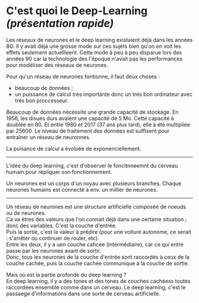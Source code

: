 # **C'est quoi le Deep-Learning** _(présentation rapide)_

Les réseaux de neurones et le deep learning existaient déjà dans les années 8O. Il y avait déjà une grosse mode sur ces sujets bien qu'on en voit les effets seulement actuellleent. Cette mode à peu à peu disparue lors des années 90 car la technologie des l'époque n'avait pas les performances pour modéliser des réseaux de neurones.   

Pour qu'un réseau de neurones fontionne, il faut deux choses :
* beaucoup de données ;
* un puissance de calcul trés importante donc un  trés bon ordinateur avec trés bon proccesseur.

Beaucoup de données nécéssite une grande capacité de stockage. En 1956, les disues durs avaient une capacité de 5 Mo. Cette capacité à doublée en 80. Et entre 1980 et 2017 (37 ans plus tard), elle à été multipliée par 25600. Le niveau de traitement des données est suffisent pour entraîner un réseau de neuronnes.  

La puisance de calcul a évoluée de exponenciellement.  

___
L'idée du deep learning, c'est d'observer le foncitnneemnt du cerveau humain pour répliquer son fonctionnement.  

Un neurones est un corps d'un noyau avec plusieurs branches. Chaque neurones humains est connecté à env. un millier de neurones.   

___
Un réseau de neurones est une structure artificielle composée de noeuds ou de neurones.  
Ca va êtres des valeurs que l'on connait déjà dans une certaine situation ; donc des variables. C'est la couche d'entrée.  
Puis la sortie, c'est la valeur à prédire (pour une voiture autonome, ce serait : s'arrêter ou continuer de rouler, etc).  
Entre les deux, il y a uen couche cahcée (intermédiaire), car ce qui entre passe par les neurones avant de sortir.  
Donc, tous les neurones de la couche d'entrée sont raccordés à ceux de la couche cachée, puis la couche cachée communique à la couche de sortie.  

Mais où est la partie profonde du deep learning ?  
En deep learning, il y a des tones et des tones de couches cachéess toutes raccordées ensemble comme dans un cerveau. 
Le deep learning, c'est le passaege d'informations dans une sorte de cerveau artificielle.